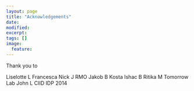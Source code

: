 ```yaml
---
layout: page
title: "Acknowledgements"
date: 
modified:
excerpt:
tags: []
image:
  feature:
---
```


Thank you to

Liselotte L
Francesca
Nick J
RMO
Jakob B
Kosta 
Ishac B
Ritika M
Tomorrow Lab
John L
CIID IDP 2014


